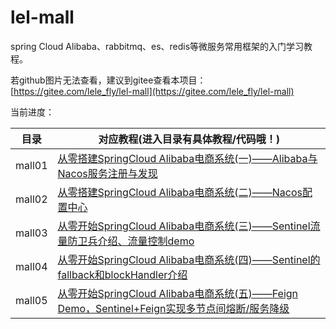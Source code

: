 # lel-mall
  spring Cloud Alibaba、rabbitmq、es、redis等微服务常用框架的入门学习教程。
  
  若github图片无法查看，建议到gitee查看本项目：[https://gitee.com/lele_fly/lel-mall](https://gitee.com/lele_fly/lel-mall)

当前进度：  

  目录     | 对应教程(进入目录有具体教程/代码哦！)  
-------- | -----
mall01  | [从零搭建SpringCloud Alibaba电商系统(一)——Alibaba与Nacos服务注册与发现](https://github.com/flyChineseBoy/lel-mall/tree/master/mall01)
mall02  | [从零搭建SpringCloud Alibaba电商系统(二)——Nacos配置中心](https://github.com/flyChineseBoy/lel-mall/tree/master/mall02)
mall03  | [从零开始SpringCloud Alibaba电商系统(三)——Sentinel流量防卫兵介绍、流量控制demo](https://github.com/flyChineseBoy/lel-mall/tree/master/mall03)
mall04  | [从零开始SpringCloud Alibaba电商系统(四)——Sentinel的fallback和blockHandler介绍](https://github.com/flyChineseBoy/lel-mall/tree/master/mall04)
mall05  | [从零开始SpringCloud Alibaba电商系统(五)——Feign Demo，Sentinel+Feign实现多节点间熔断/服务降级](https://github.com/flyChineseBoy/lel-mall/tree/master/mall05)
